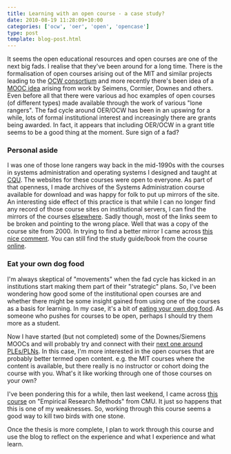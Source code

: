 ```yaml
---
title: Learning with an open course - a case study?
date: 2010-08-19 11:28:09+10:00
categories: ['ocw', 'oer', 'open', 'opencase']
type: post
template: blog-post.html
---
```

It seems the open educational resources and open courses are one of the next big fads. I realise that they've been around for a long time. There is the formalisation of open courses arising out of the MIT and similar projects leading to the [OCW consortium](http://ocwconsortium.org/) and more recently there's been idea of a [MOOC idea](http://www.educause.edu/EDUCAUSE%2BReview/EDUCAUSEReviewMagazineVolume45/ThroughtheOpenDoorOpenCoursesa/209320) arising from work by Seimens, Cormier, Downes and others. Even before all that there were various ad hoc examples of open courses (of different types) made available through the work of various "lone rangers". The fad cycle around OER/OCW has been in an upswing for a while, lots of formal institutional interest and increasingly there are grants being awarded. In fact, it appears that including OER/OCW in a grant title seems to be a good thing at the moment. Sure sign of a fad?

### Personal aside

I was one of those lone rangers way back in the mid-1990s with the courses in systems administration and operating systems I designed and taught at [CQU](http://www.cqu.edu.au/). The websites for these courses were open to everyone. As part of that openness, I made archives of the Systems Administration course available for download and was happy for folk to put up mirrors of the site. An interesting side effect of this practice is that while I can no longer find any record of those course sites on institutional servers, I can find the mirrors of the courses [elsewhere](http://snap.nlc.dcccd.edu/learn/djones/85321/index.html). Sadly though, most of the links seem to be broken and pointing to the wrong place. Well that was a copy of the course site from 2000. In trying to find a better mirror I came across [this nice comment](http://www.linuxjournal.com/article/7944#comment-13914). You can still find the study guide/book from the course [online](http://www.scribd.com/doc/6525167/Introduction-to-linux-system-administration).

### Eat your own dog food

I'm always skeptical of "movements" when the fad cycle has kicked in an institutions start making them part of their "strategic" plans. So, I've been wondering how good some of the institutional open courses are and whether there might be some insight gained from using one of the courses as a basis for learning. In my case, it's a bit of [eating your own dog food](http://en.wikipedia.org/wiki/Eat_your_own_dog_food). As someone who pushes for courses to be open, perhaps I should try them more as a student.

Now I have started (but not completed) some of the Downes/Siemens MOOCs and will probably try and connect with their [next one around PLEs/PLNs](http://connect.downes.ca/how.htm). In this case, I'm more interested in the open courses that are probably better termed open content. e.g. the MIT courses where the content is available, but there really is no instructor or cohort doing the course with you. What's it like working through one of those courses on your own?

I've been pondering this for a while, then last weekend, I came across [this course](https://oli.web.cmu.edu/jcourse/lms/students/syllabus.do?section=fc32b54080020c690121302510376c6a) on "Empirical Research Methods" from CMU. It just so happens that this is one of my weaknesses. So, working through this course seems a good way to kill two birds with one stone.

Once the thesis is more complete, I plan to work through this course and use the blog to reflect on the experience and what I experience and what learn.